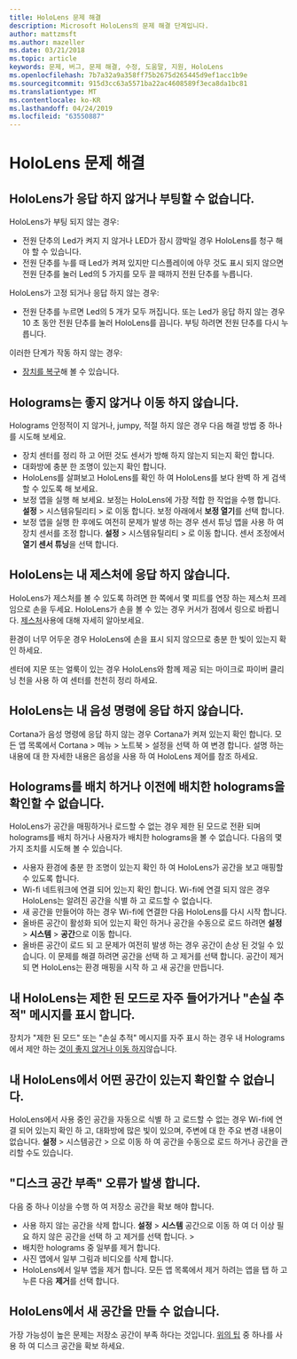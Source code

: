 ```yaml
---
title: HoloLens 문제 해결
description: Microsoft HoloLens의 문제 해결 단계입니다.
author: mattzmsft
ms.author: mazeller
ms.date: 03/21/2018
ms.topic: article
keywords: 문제, 버그, 문제 해결, 수정, 도움말, 지원, HoloLens
ms.openlocfilehash: 7b7a32a9a358ff75b2675d265445d9ef1acc1b9e
ms.sourcegitcommit: 915d3cc63a5571ba22ac4608589f3eca8da1bc81
ms.translationtype: MT
ms.contentlocale: ko-KR
ms.lasthandoff: 04/24/2019
ms.locfileid: "63550887"
---
```

# <a name="hololens-troubleshooting"></a>HoloLens 문제 해결

## <a name="my-hololens-is-unresponsive-or-wont-boot"></a>HoloLens가 응답 하지 않거나 부팅할 수 없습니다.

HoloLens가 부팅 되지 않는 경우:
* 전원 단추의 Led가 켜지 지 않거나 LED가 잠시 깜박일 경우 HoloLens를 청구 해야 할 수 있습니다.
* 전원 단추를 누를 때 Led가 켜져 있지만 디스플레이에 아무 것도 표시 되지 않으면 전원 단추를 눌러 Led의 5 가지를 모두 끌 때까지 전원 단추를 누릅니다.

HoloLens가 고정 되거나 응답 하지 않는 경우:
* 전원 단추를 누르면 Led의 5 개가 모두 꺼집니다. 또는 Led가 응답 하지 않는 경우 10 초 동안 전원 단추를 눌러 HoloLens를 끕니다. 부팅 하려면 전원 단추를 다시 누릅니다.

이러한 단계가 작동 하지 않는 경우:
* [장치를 복구](reset-or-recover-your-hololens.md)해 볼 수 있습니다.

## <a name="holograms-dont-look-good-or-are-moving-around"></a>Holograms는 좋지 않거나 이동 하지 않습니다.

Holograms 안정적이 지 않거나, jumpy, 적절 하지 않은 경우 다음 해결 방법 중 하나를 시도해 보세요.
* 장치 센터를 정리 하 고 어떤 것도 센서가 방해 하지 않는지 되는지 확인 합니다.
* 대화방에 충분 한 조명이 있는지 확인 합니다.
* HoloLens를 살펴보고 HoloLens를 확인 하 여 HoloLens를 보다 완벽 하 게 검색할 수 있도록 해 보세요.
* 보정 앱을 실행 해 보세요. 보정는 HoloLens에 가장 적합 한 작업을 수행 합니다. **설정** > 시스템유틸리티 > 로 이동 합니다. 보정 아래에서 **보정 열기**를 선택 합니다.
* 보정 앱을 실행 한 후에도 여전히 문제가 발생 하는 경우 센서 튜닝 앱을 사용 하 여 장치 센서를 조정 합니다. **설정** > 시스템유틸리티 > 로 이동 합니다. 센서 조정에서 **열기 센서 튜닝**을 선택 합니다.

## <a name="hololens-doesnt-respond-to-my-gestures"></a>HoloLens는 내 제스처에 응답 하지 않습니다.

HoloLens가 제스처를 볼 수 있도록 하려면 한 쪽에서 몇 피트를 연장 하는 제스처 프레임으로 손을 두세요. HoloLens가 손을 볼 수 있는 경우 커서가 점에서 링으로 바뀝니다. [제스처](gestures.md)사용에 대해 자세히 알아보세요.

환경이 너무 어두운 경우 HoloLens에 손을 표시 되지 않으므로 충분 한 빛이 있는지 확인 하세요.

센터에 지문 또는 얼룩이 있는 경우 HoloLens와 함께 제공 되는 마이크로 파이버 클리닝 천을 사용 하 여 센터를 천천히 정리 하세요.

## <a name="hololens-doesnt-respond-to-my-voice-commands"></a>HoloLens는 내 음성 명령에 응답 하지 않습니다.

Cortana가 음성 명령에 응답 하지 않는 경우 Cortana가 켜져 있는지 확인 합니다. 모든 앱 목록에서 Cortana > 메뉴 > 노트북 > 설정을 선택 하 여 변경 합니다. 설명 하는 내용에 대 한 자세한 내용은 음성을 사용 하 여 HoloLens 제어를 참조 하세요.

## <a name="i-cant-place-holograms-or-see-holograms-i-previously-placed"></a>Holograms를 배치 하거나 이전에 배치한 holograms을 확인할 수 없습니다.

HoloLens가 공간을 매핑하거나 로드할 수 없는 경우 제한 된 모드로 전환 되며 holograms를 배치 하거나 사용자가 배치한 holograms을 볼 수 없습니다. 다음의 몇 가지 조치를 시도해 볼 수 있습니다.
* 사용자 환경에 충분 한 조명이 있는지 확인 하 여 HoloLens가 공간을 보고 매핑할 수 있도록 합니다.
* Wi-fi 네트워크에 연결 되어 있는지 확인 합니다. Wi-fi에 연결 되지 않은 경우 HoloLens는 알려진 공간을 식별 하 고 로드할 수 없습니다.
* 새 공간을 만들어야 하는 경우 Wi-fi에 연결한 다음 HoloLens를 다시 시작 합니다.
* 올바른 공간이 활성화 되어 있는지 확인 하거나 공간을 수동으로 로드 하려면 **설정** > **시스템** > **공간**으로 이동 합니다.
* 올바른 공간이 로드 되 고 문제가 여전히 발생 하는 경우 공간이 손상 된 것일 수 있습니다. 이 문제를 해결 하려면 공간을 선택 하 고 제거를 선택 합니다. 공간이 제거 되 면 HoloLens는 환경 매핑을 시작 하 고 새 공간을 만듭니다.

## <a name="my-hololens-frequently-enters-limited-mode-or-shows-a-tracking-lost-message"></a>내 HoloLens는 제한 된 모드로 자주 들어가거나 "손실 추적" 메시지를 표시 합니다.

장치가 "제한 된 모드" 또는 "손실 추적" 메시지를 자주 표시 하는 경우 내 Holograms에서 제안 하는 [것이 좋지 않거나 이동 하지](#holograms-dont-look-good-or-are-moving-around)않습니다.

## <a name="my-hololens-cant-tell-what-space-im-in"></a>내 HoloLens에서 어떤 공간이 있는지 확인할 수 없습니다.

HoloLens에서 사용 중인 공간을 자동으로 식별 하 고 로드할 수 없는 경우 Wi-fi에 연결 되어 있는지 확인 하 고, 대화방에 많은 빛이 있으며, 주변에 대 한 주요 변경 내용이 없습니다. **설정** > 시스템공간 > 으로 이동 하 여 공간을 수동으로 로드 하거나 공간을 관리할 수도 있습니다.

## <a name="im-getting-a-low-disk-space-error"></a>"디스크 공간 부족" 오류가 발생 합니다.

다음 중 하나 이상을 수행 하 여 저장소 공간을 확보 해야 합니다.
* 사용 하지 않는 공간을 삭제 합니다. **설정** > **시스템** 공간으로 이동 하 여 더 이상 필요 하지 않은 공간을 선택 하 고 제거를 선택 합니다. > 
* 배치한 holograms 중 일부를 제거 합니다.
* 사진 앱에서 일부 그림과 비디오를 삭제 합니다.
* HoloLens에서 일부 앱을 제거 합니다. 모든 앱 목록에서 제거 하려는 앱을 탭 하 고 누른 다음 **제거**를 선택 합니다.

## <a name="my-hololens-cant-create-a-new-space"></a>HoloLens에서 새 공간을 만들 수 없습니다.

가장 가능성이 높은 문제는 저장소 공간이 부족 하다는 것입니다. [위의 팁](#im-getting-a-low-disk-space-error) 중 하나를 사용 하 여 디스크 공간을 확보 하세요.

